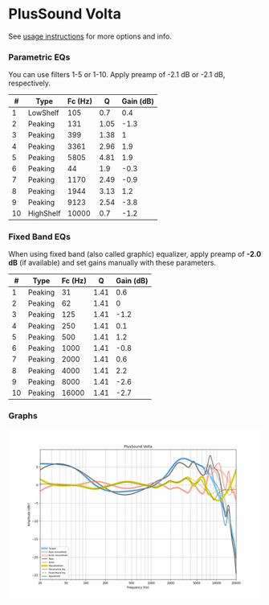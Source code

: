 # PlusSound Volta
See [usage instructions](https://github.com/jaakkopasanen/AutoEq#usage) for more options and info.

### Parametric EQs
You can use filters 1-5 or 1-10. Apply preamp of -2.1 dB or -2.1 dB, respectively.

|   # | Type      |   Fc (Hz) |    Q |   Gain (dB) |
|-----|-----------|-----------|------|-------------|
|   1 | LowShelf  |       105 | 0.7  |         0.4 |
|   2 | Peaking   |       131 | 1.05 |        -1.3 |
|   3 | Peaking   |       399 | 1.38 |         1   |
|   4 | Peaking   |      3361 | 2.96 |         1.9 |
|   5 | Peaking   |      5805 | 4.81 |         1.9 |
|   6 | Peaking   |        44 | 1.9  |        -0.3 |
|   7 | Peaking   |      1170 | 2.49 |        -0.9 |
|   8 | Peaking   |      1944 | 3.13 |         1.2 |
|   9 | Peaking   |      9123 | 2.54 |        -3.8 |
|  10 | HighShelf |     10000 | 0.7  |        -1.2 |

### Fixed Band EQs
When using fixed band (also called graphic) equalizer, apply preamp of **-2.0 dB** (if available) and set gains manually with these parameters.

|   # | Type    |   Fc (Hz) |    Q |   Gain (dB) |
|-----|---------|-----------|------|-------------|
|   1 | Peaking |        31 | 1.41 |         0.6 |
|   2 | Peaking |        62 | 1.41 |         0   |
|   3 | Peaking |       125 | 1.41 |        -1.2 |
|   4 | Peaking |       250 | 1.41 |         0.1 |
|   5 | Peaking |       500 | 1.41 |         1.2 |
|   6 | Peaking |      1000 | 1.41 |        -0.8 |
|   7 | Peaking |      2000 | 1.41 |         0.6 |
|   8 | Peaking |      4000 | 1.41 |         2.2 |
|   9 | Peaking |      8000 | 1.41 |        -2.6 |
|  10 | Peaking |     16000 | 1.41 |        -2.7 |

### Graphs
![](./PlusSound%20Volta.png)
